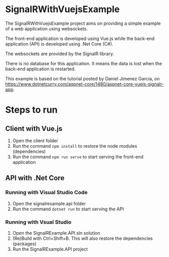 # SignalRWithVuejsExample
The SignalRWithVuejsExample project aims on providing a simple example of a web application using websockets.

The front-end application is developed using Vue.js while the back-end application (API) is developed using .Net Core (C#).

The websockets are provided by the SignalR library.

There is no database for this application. It means the data is lost when the back-end application is restarted.

This example is based on the tutorial posted by Daniel Jimenez Garcia, on https://www.dotnetcurry.com/aspnet-core/1480/aspnet-core-vuejs-signalr-app.

# Steps to run
## Client with Vue.js

1. Open the client folder
2. Run the command `npm install` to restore the node modules (dependencies)
3. Run the command `npm run serve` to start serving the front-end application

## API with .Net Core

### Running with Visual Studio Code
1. Open the signalrexample.api folder
2. Run the command `dotnet run` to start serving the API

### Running with Vsual Studio
1. Open the SignalRExample.API.sln solution
2. (Re)Build with Ctrl+Shift+B. This will also restore the dependencies (packages)
2. Run the SignalRExample.API project